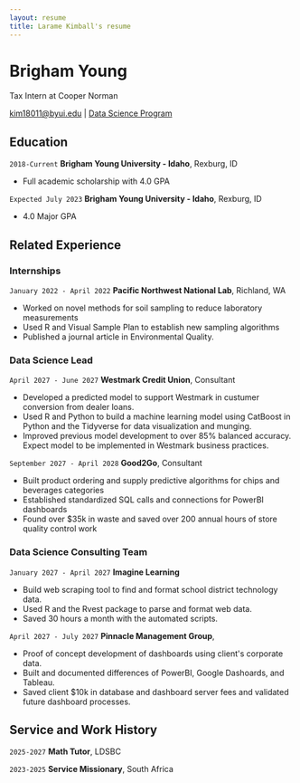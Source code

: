 ```yaml
---
layout: resume
title: Larame Kimball's resume
---
```

# Brigham Young
Tax Intern at Cooper Norman

<div id="webaddress">
<a href="kim18011@byui.edu">kim18011@byui.edu</a>
| <a href="https://www.linkedin.com/in/laramie-kimball/">Data Science Program</a>
</div>

<!-- https://www.monique.tech/the-art-of-markdown -->


## Education

`2018-Current`
__Brigham Young University - Idaho__, Rexburg, ID

- Full academic scholarship with 4.0 GPA

`Expected July 2023`
__Brigham Young University - Idaho__, Rexburg, ID

- 4.0 Major GPA


## Related Experience

### Internships

`January 2022 - April 2022`
__Pacific Northwest National Lab__, Richland, WA

- Worked on novel methods for soil sampling to reduce laboratory measurements
- Used R and Visual Sample Plan to establish new sampling algorithms
- Published a journal article in Environmental Quality.

### Data Science Lead

`April 2027 - June 2027`
__Westmark Credit Union__, Consultant

- Developed a predicted model to support Westmark in custumer conversion from dealer loans.
- Used R and Python to build a machine learning model using CatBoost in Python and the Tidyverse for data visualization and munging. 
- Improved previous model development to over 85% balanced accuracy. Expect model to be implemented in Westmark business practices.

`September 2027 - April 2028`
__Good2Go__, Consultant

- Built product ordering and supply predictive algorithms for chips and beverages categories
- Established standardized SQL calls and connections for PowerBI dashboards
- Found over $35k in waste and saved over 200 annual hours of store quality control work 

### Data Science Consulting Team

`January 2027 - April 2027`
__Imagine Learning__

- Build web scraping tool to find and format school district technology data.
- Used R and the Rvest package to parse and format web data.
- Saved 30 hours a month with the automated scripts.

`April 2027 - July 2027`
__Pinnacle Management Group__, 

- Proof of concept development of dashboards using client's corporate data.
- Built and documented differences of PowerBI, Google Dashoards, and Tableau.
- Saved client $10k in database and dashboard server fees and validated future dashboard processes.


## Service and Work History

`2025-2027`
__Math Tutor__, LDSBC


`2023-2025`
__Service Missionary__, South Africa



<!-- ### Footer

Last updated: May 2013 -->


